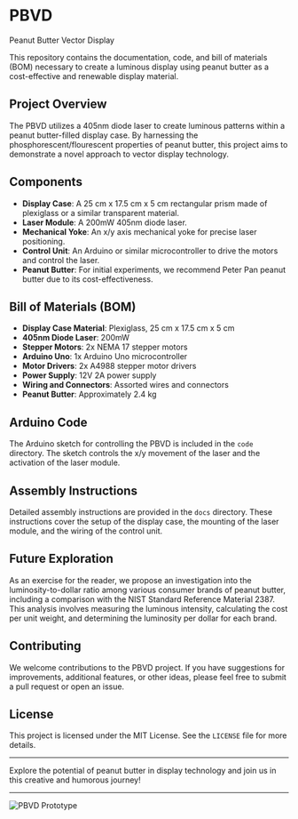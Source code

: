 # PBVD
Peanut Butter Vector Display

This repository contains the documentation, code, and bill of materials (BOM) necessary to create a luminous display using peanut butter as a cost-effective and renewable display material.

## Project Overview

The PBVD utilizes a 405nm diode laser to create luminous patterns within a peanut butter-filled display case. By harnessing the phosphorescent/flourescent properties of peanut butter, this project aims to demonstrate a novel approach to vector display technology.

## Components

- **Display Case**: A 25 cm x 17.5 cm x 5 cm rectangular prism made of plexiglass or a similar transparent material.
- **Laser Module**: A 200mW 405nm diode laser.
- **Mechanical Yoke**: An x/y axis mechanical yoke for precise laser positioning.
- **Control Unit**: An Arduino or similar microcontroller to drive the motors and control the laser.
- **Peanut Butter**: For initial experiments, we recommend Peter Pan peanut butter due to its cost-effectiveness.

## Bill of Materials (BOM)

- **Display Case Material**: Plexiglass, 25 cm x 17.5 cm x 5 cm
- **405nm Diode Laser**: 200mW
- **Stepper Motors**: 2x NEMA 17 stepper motors
- **Arduino Uno**: 1x Arduino Uno microcontroller
- **Motor Drivers**: 2x A4988 stepper motor drivers
- **Power Supply**: 12V 2A power supply
- **Wiring and Connectors**: Assorted wires and connectors
- **Peanut Butter**: Approximately 2.4 kg

## Arduino Code

The Arduino sketch for controlling the PBVD is included in the `code` directory. The sketch controls the x/y movement of the laser and the activation of the laser module.

## Assembly Instructions

Detailed assembly instructions are provided in the `docs` directory. These instructions cover the setup of the display case, the mounting of the laser module, and the wiring of the control unit.

## Future Exploration

As an exercise for the reader, we propose an investigation into the luminosity-to-dollar ratio among various consumer brands of peanut butter, including a comparison with the NIST Standard Reference Material 2387. This analysis involves measuring the luminous intensity, calculating the cost per unit weight, and determining the luminosity per dollar for each brand.

## Contributing

We welcome contributions to the PBVD project. If you have suggestions for improvements, additional features, or other ideas, please feel free to submit a pull request or open an issue.

## License

This project is licensed under the MIT License. See the `LICENSE` file for more details.

---

Explore the potential of peanut butter in display technology and join us in this creative and humorous journey!

---

![PBVD Prototype](images/pbvd_prototype.jpg)

